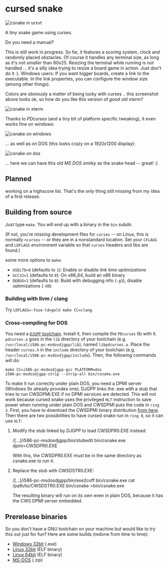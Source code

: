 # cursed snake

![csnake in urxvt](/../screenshots/csnake_0.1_urxvt.png?raw=true
"csnake running in urxvt")

A tiny snake game using curses.

Do you need a manual?

This is still work in progress. So far, it features a scoring system, clock
and randomly placed obstacles. Of course it handles any terminal size, as long
as it's not *smaller* than 80x25. Resizing the terminal while running is *not*
handled ... it's a silly idea trying to resize a board game in action. Just
don't do it :). Windows users: If you want bigger boards, create a link to the
executable. In the link properties, you can configure the window size (among
other things).

Colors are obviously a matter of being lucky with curses .. this screenshot
above looks ok, so how do you like this version of *good old* xterm?

![csnake in xterm](/../screenshots/csnake_0.1_xterm.png?raw=true
"csnake running in xterm")

Thanks to *PDcurses* (and a tiny bit of platform specific tweaking), it even
works fine on windows:

![csnake on windows](/../screenshots/csnake_0.1_cmd.png?raw=true
"csnake running on my windows dev box")

... as well as on DOS (this looks crazy on a 1920x1200 display):

![csnake on dos](/../screenshots/csnake_0.1_dos.png?raw=true
"csnake running in dosbox")

... here we can have this old *MS DOS smiley* as the snake head -- great! :)

## Planned

working on a highscore list. That's the only thing still missing from my idea
of a first release.

## Building from source

Just type `make`. You will end up with a binary in the `bin` subdir.

(If not, you're missing development files for `curses` -- on Linux, this is
normally `ncurses` -- or they are in a nonstandard location. Set your `CFLAGS`
and `LDFLAGS` environment variable so that `curses` headers and libs are
found.)

some more options to `make`:

 - `USELTO=0` (defaults to `1`): Enable or disable *link time optimizations*
 - `GCC32=1` (defaults to `0`): On x86_64, build an x86 binary
 - `DEBUG=1` (defaults to `0`): Build with debugging info (`-g3`),
                                disable optimizations (`-O0`)

### Building with llvm / clang

Try `LDFLAGS=-fuse-ld=gold make CC=clang`.

### Cross-compiling for DOS

You need a [`DJGPP`
toolchain](https://github.com/andrewwutw/build-djgpp/releases). Install it,
then compile the `PDcurses` lib with it. `pdcurses.a` goes in the `lib`
directory of your toolchain (e.g. `/usr/local/i586-pc-msdosdjgpp/lib`), named
`libpdcurses.a`. Place the header `curses.h` in the `include` directory of
your toolchain (e.g. `/usr/local/i586-pc-msdosdjgpp/include`). Then, the
following commands will do:

    make CC=i586-pc-msdosdjgpp-gcc PLATFORM=dos
    i586-pc-msdosdjgpp-strip --strip-all bin/csnake.exe

To make it run correctly under plain DOS, you need a DPMI server (Windows 9x
already provides one). DJGPP links the .exe with a stub that tries to run
CWSDPMI.EXE if no DPMI services are detected. This will not work because
cursed snake uses the privileged `HLT` instruction to save power when running
under plain DOS and CWSDPMI puts the code in `ring 3`. First, you have to
download the CWSDPMI binary distribution
[from here](http://homer.rice.edu/~sandmann/cwsdpmi/). Then there are two
possibilities to have cursed snake run in `ring 0`, so it can use `HLT`:

1. Modify the stub linked by DJGPP to load CWSDPR0.EXE instead:

	/[...]/i586-pc-msdosdjgpp/bin/stubedit bin/csnake.exe dpmi=CWSDPR0.EXE

   With this, the CWSDPR0.EXE must be in the same directory as csnake.exe to
   run it.

2. Replace the stub with CWSDSTR0.EXE:

	/[...]/i586-pc-msdosdjgpp/bin/exe2coff bin/csnake.exe
	cat /path/to/CWSDSTR0.EXE bin/csnake >bin/csnake.exe

   The resulting binary will run on its own even in plain DOS, because it has
   the CWS DPMI server embedded.

## Prerelease binaries

So you don't have a GNU toolchain on your machine but would like to try this
out just for fun? Here are some builds (redone from time to time):

 - [Windows 32bit](/../files/current/win32/csnake.exe?raw=true) (.exe)
 - [Linux 32bit](/../files/current/linux32/csnake?raw=true) (ELF binary)
 - [Linux 64bit](/../files/current/linux64/csnake?raw=true) (ELF binary)
 - [MS-DOS](/../files/current/dos/csnake.exe?raw=true) (.zip)

